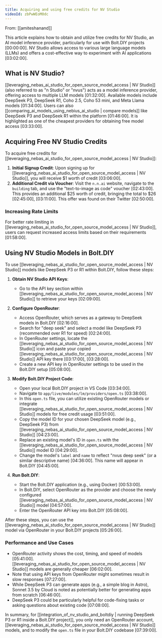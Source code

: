 ```yaml
---
title: Acquiring and using free credits for NV Studio
videoId: zbPwWEoM0dc
---
```


From: [[amiteshanand]] <br/> 

This article explains how to obtain and utilize free credits for NV Studio, an AI model inference provider, particularly for use with Bolt.DIY projects <a class="yt-timestamp" data-t="00:00:00">[00:00:00]</a>. NV Studio allows access to various large language models (LLMs) and offers a cost-effective way to experiment with AI applications <a class="yt-timestamp" data-t="03:02:00">[03:02:00]</a>.

## What is NV Studio?
[[leveraging_nebas_ai_studio_for_open_source_model_access | NV Studio]] (also referred to as "n Studio" or "nvus") acts as a model inference provider, offering access to multiple LLM models <a class="yt-timestamp" data-t="01:32:00">[01:32:00]</a>. Available models include DeepSeek P3, DeepSeek R1, Coho 2.5, Coho 53 mini, and Meta Llama models <a class="yt-timestamp" data-t="01:34:00">[01:34:00]</a>. Users can also [[comparing_ai_models_using_nebius_ai_studio | compare models]] like DeepSeek P3 and DeepSeek R1 within the platform <a class="yt-timestamp" data-t="01:46:00">[01:46:00]</a>. It is highlighted as one of the cheapest providers for obtaining free model access <a class="yt-timestamp" data-t="03:33:00">[03:33:00]</a>.

## Acquiring Free NV Studio Credits
To acquire free credits for [[leveraging_nebas_ai_studio_for_open_source_model_access | NV Studio]]:
1.  **Initial Signup Credit**: Upon signing up for [[leveraging_nebas_ai_studio_for_open_source_model_access | NV Studio]], you will receive $1 worth of credit <a class="yt-timestamp" data-t="03:06:00">[03:06:00]</a>.
2.  **Additional Credit via Voucher**: Visit the `n.n.ai` website, navigate to the `building` tab, and use the "text-to-image as code" voucher <a class="yt-timestamp" data-t="02:43:00">[02:43:00]</a>. This provides an additional $25 worth of credit, bringing the total to $26 <a class="yt-timestamp" data-t="02:45:00">[02:45:00]</a>, <a class="yt-timestamp" data-t="03:11:00">[03:11:00]</a>. This offer was found on their Twitter <a class="yt-timestamp" data-t="02:50:00">[02:50:00]</a>.

### Increasing Rate Limits
For better rate limiting in [[leveraging_nebas_ai_studio_for_open_source_model_access | NV Studio]], users can request increased access limits based on their requirements <a class="yt-timestamp" data-t="01:58:00">[01:58:00]</a>.

## Using NV Studio Models in Bolt.DIY
To use [[leveraging_nebas_ai_studio_for_open_source_model_access | NV Studio]] models like DeepSeek P3 or R1 within Bolt.DIY, follow these steps:

1.  **Obtain NV Studio API Keys**:
    *   Go to the API key section within [[leveraging_nebas_ai_studio_for_open_source_model_access | NV Studio]] to retrieve your keys <a class="yt-timestamp" data-t="02:09:00">[02:09:00]</a>.

2.  **Configure OpenRouter**:
    *   Access OpenRouter, which serves as a gateway to DeepSeek models in Bolt.DIY <a class="yt-timestamp" data-t="02:16:00">[02:16:00]</a>.
    *   Search for "deep seek" and select a model like DeepSeek P3 (recommended over R1 for speed) <a class="yt-timestamp" data-t="02:24:00">[02:24:00]</a>.
    *   In OpenRouter settings, locate the [[leveraging_nebas_ai_studio_for_open_source_model_access | NV Studio]] icon and paste your copied [[leveraging_nebas_ai_studio_for_open_source_model_access | NV Studio]] API key there <a class="yt-timestamp" data-t="03:17:00">[03:17:00]</a>, <a class="yt-timestamp" data-t="03:28:00">[03:28:00]</a>.
    *   Create a new API key in OpenRouter settings to be used in the Bolt.DIY setup <a class="yt-timestamp" data-t="05:08:00">[05:08:00]</a>.

3.  **Modify Bolt.DIY Project Code**:
    *   Open your local Bolt.DIY project in VS Code <a class="yt-timestamp" data-t="03:34:00">[03:34:00]</a>.
    *   Navigate to `app/live/modules/lm/providers/open.ts` <a class="yt-timestamp" data-t="03:38:00">[03:38:00]</a>.
    *   In this `open.ts` file, you can utilize existing OpenRouter models or integrate [[leveraging_nebas_ai_studio_for_open_source_model_access | NV Studio]] models for free credit usage <a class="yt-timestamp" data-t="03:51:00">[03:51:00]</a>.
    *   Copy the model ID for your chosen DeepSeek model (e.g., DeepSeek P3) from [[leveraging_nebas_ai_studio_for_open_source_model_access | NV Studio]] <a class="yt-timestamp" data-t="04:23:00">[04:23:00]</a>.
    *   Replace an existing model's ID in `open.ts` with the [[leveraging_nebas_ai_studio_for_open_source_model_access | NV Studio]] model ID <a class="yt-timestamp" data-t="04:29:00">[04:29:00]</a>.
    *   Change the model's `label` and `name` to reflect "nvus deep seek" (or a similar descriptive name) <a class="yt-timestamp" data-t="04:36:00">[04:36:00]</a>. This name will appear in Bolt.DIY <a class="yt-timestamp" data-t="04:45:00">[04:45:00]</a>.

4.  **Run Bolt.DIY**:
    *   Start the Bolt.DIY application (e.g., using Docker) <a class="yt-timestamp" data-t="00:53:00">[00:53:00]</a>.
    *   In Bolt.DIY, select OpenRouter as the provider and choose the newly configured [[leveraging_nebas_ai_studio_for_open_source_model_access | NV Studio]] model <a class="yt-timestamp" data-t="04:57:00">[04:57:00]</a>.
    *   Enter the OpenRouter API key into Bolt.DIY <a class="yt-timestamp" data-t="05:08:00">[05:08:00]</a>.

After these steps, you can use the [[leveraging_nebas_ai_studio_for_open_source_model_access | NV Studio]] model via OpenRouter in your Bolt.DIY projects <a class="yt-timestamp" data-t="05:26:00">[05:26:00]</a>.

### Performance and Use Cases
*   OpenRouter activity shows the cost, timing, and speed of models <a class="yt-timestamp" data-t="05:41:00">[05:41:00]</a>. [[leveraging_nebas_ai_studio_for_open_source_model_access | NV Studio]] models are generally cheaper <a class="yt-timestamp" data-t="06:02:00">[06:02:00]</a>.
*   Note that using API keys from OpenRouter might sometimes result in slow responses <a class="yt-timestamp" data-t="07:27:00">[07:27:00]</a>.
*   While DeepSeek P3 can generate apps (e.g., a simple blog in Astro), Sonnet 3.5 by Cloud is noted as potentially better for generating apps from scratch <a class="yt-timestamp" data-t="06:46:00">[06:46:00]</a>.
*   DeepSeek P3 could be particularly helpful for code-fixing tasks or asking questions about existing code <a class="yt-timestamp" data-t="07:08:00">[07:08:00]</a>.

In summary, for [[integration_of_nv_studio_and_boltdiy | running DeepSeek P3 or R1 inside a Bolt.DIY project]], you only need an OpenRouter account, [[leveraging_nebas_ai_studio_for_open_source_model_access | NV Studio]] models, and to modify the `open.ts` file in your Bolt.DIY codebase <a class="yt-timestamp" data-t="07:39:00">[07:39:00]</a>.